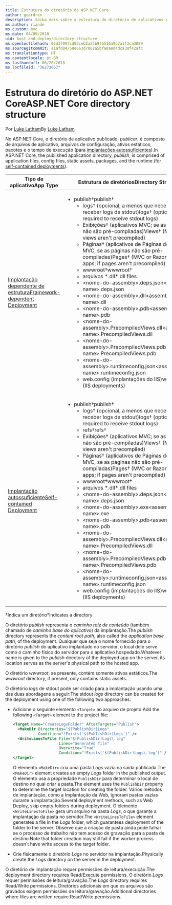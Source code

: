 ```yaml
---
title: Estrutura do diretório do ASP.NET Core
author: guardrex
description: Saiba mais sobre a estrutura do diretório de aplicativos publicados do ASP.NET Core.
ms.author: riande
ms.custom: mvc
ms.date: 04/09/2018
uid: host-and-deploy/directory-structure
ms.openlocfilehash: 06d3f097cd93ceb2a23b9f6516a9b7a1f3ca3089
ms.sourcegitcommit: a1afd04758e663d7062a5bfa8a0d4dca38f42afc
ms.translationtype: HT
ms.contentlocale: pt-BR
ms.lasthandoff: 06/20/2018
ms.locfileid: "36273667"
---
```

# <a name="aspnet-core-directory-structure"></a><span data-ttu-id="d19df-103">Estrutura do diretório do ASP.NET Core</span><span class="sxs-lookup"><span data-stu-id="d19df-103">ASP.NET Core directory structure</span></span>

<span data-ttu-id="d19df-104">Por [Luke Latham](https://github.com/guardrex)</span><span class="sxs-lookup"><span data-stu-id="d19df-104">By [Luke Latham](https://github.com/guardrex)</span></span>

<span data-ttu-id="d19df-105">No ASP.NET Core, o diretório de aplicativo publicado, *publicar*, é composto de arquivos de aplicativo, arquivos de configuração, ativos estáticos, pacotes e o tempo de execução (para [implantações autossuficientes](/dotnet/core/deploying/#self-contained-deployments-scd)).</span><span class="sxs-lookup"><span data-stu-id="d19df-105">In ASP.NET Core, the published application directory, *publish*, is comprised of application files, config files, static assets, packages, and the runtime (for [self-contained deployments](/dotnet/core/deploying/#self-contained-deployments-scd)).</span></span>


| <span data-ttu-id="d19df-106">Tipo de aplicativo</span><span class="sxs-lookup"><span data-stu-id="d19df-106">App Type</span></span> | <span data-ttu-id="d19df-107">Estrutura de diretórios</span><span class="sxs-lookup"><span data-stu-id="d19df-107">Directory Structure</span></span> |
| -------- | ------------------- |
| [<span data-ttu-id="d19df-108">Implantação dependente de estrutura</span><span class="sxs-lookup"><span data-stu-id="d19df-108">Framework-dependent Deployment</span></span>](/dotnet/core/deploying/#framework-dependent-deployments-fdd) | <ul><li><span data-ttu-id="d19df-109">publish&dagger;</span><span class="sxs-lookup"><span data-stu-id="d19df-109">publish&dagger;</span></span><ul><li><span data-ttu-id="d19df-110">logs&dagger; (opcional, a menos que necessário para receber logs de stdout)</span><span class="sxs-lookup"><span data-stu-id="d19df-110">logs&dagger; (optional unless required to receive stdout logs)</span></span></li><li><span data-ttu-id="d19df-111">Exibições&dagger; (aplicativos MVC; se as exibições não são pré-compiladas)</span><span class="sxs-lookup"><span data-stu-id="d19df-111">Views&dagger; (MVC apps; if views aren't precompiled)</span></span></li><li><span data-ttu-id="d19df-112">Páginas&dagger; (aplicativos de Páginas do Razor ou MVC, se as páginas não são pré-compiladas)</span><span class="sxs-lookup"><span data-stu-id="d19df-112">Pages&dagger; (MVC or Razor Pages apps; if pages aren't precompiled)</span></span></li><li><span data-ttu-id="d19df-113">wwwroot&dagger;</span><span class="sxs-lookup"><span data-stu-id="d19df-113">wwwroot&dagger;</span></span></li><li><span data-ttu-id="d19df-114">arquivos \*\.dll</span><span class="sxs-lookup"><span data-stu-id="d19df-114">\*\.dll files</span></span></li><li><span data-ttu-id="d19df-115">\<nome-do-assembly>.deps.json</span><span class="sxs-lookup"><span data-stu-id="d19df-115">\<assembly-name>.deps.json</span></span></li><li><span data-ttu-id="d19df-116">\<nome-do-assembly>.dll</span><span class="sxs-lookup"><span data-stu-id="d19df-116">\<assembly-name>.dll</span></span></li><li><span data-ttu-id="d19df-117">\<nome-do-assembly>.pdb</span><span class="sxs-lookup"><span data-stu-id="d19df-117">\<assembly-name>.pdb</span></span></li><li><span data-ttu-id="d19df-118">\<nome-do-assembly>.PrecompiledViews.dll</span><span class="sxs-lookup"><span data-stu-id="d19df-118">\<assembly-name>.PrecompiledViews.dll</span></span></li><li><span data-ttu-id="d19df-119">\<nome-do-assembly>.PrecompiledViews.pdb</span><span class="sxs-lookup"><span data-stu-id="d19df-119">\<assembly-name>.PrecompiledViews.pdb</span></span></li><li><span data-ttu-id="d19df-120">\<nome-do-assembly>.runtimeconfig.json</span><span class="sxs-lookup"><span data-stu-id="d19df-120">\<assembly-name>.runtimeconfig.json</span></span></li><li><span data-ttu-id="d19df-121">web.config (implantações do IIS)</span><span class="sxs-lookup"><span data-stu-id="d19df-121">web.config (IIS deployments)</span></span></li></ul></li></ul> |
| [<span data-ttu-id="d19df-122">Implantação autossuficiente</span><span class="sxs-lookup"><span data-stu-id="d19df-122">Self-contained Deployment</span></span>](/dotnet/core/deploying/#self-contained-deployments-scd) | <ul><li><span data-ttu-id="d19df-123">publish&dagger;</span><span class="sxs-lookup"><span data-stu-id="d19df-123">publish&dagger;</span></span><ul><li><span data-ttu-id="d19df-124">logs&dagger; (opcional, a menos que necessário para receber logs de stdout)</span><span class="sxs-lookup"><span data-stu-id="d19df-124">logs&dagger; (optional unless required to receive stdout logs)</span></span></li><li><span data-ttu-id="d19df-125">refs&dagger;</span><span class="sxs-lookup"><span data-stu-id="d19df-125">refs&dagger;</span></span></li><li><span data-ttu-id="d19df-126">Exibições&dagger; (aplicativos MVC; se as exibições não são pré-compiladas)</span><span class="sxs-lookup"><span data-stu-id="d19df-126">Views&dagger; (MVC apps; if views aren't precompiled)</span></span></li><li><span data-ttu-id="d19df-127">Páginas&dagger; (aplicativos de Páginas do Razor ou MVC, se as páginas não são pré-compiladas)</span><span class="sxs-lookup"><span data-stu-id="d19df-127">Pages&dagger; (MVC or Razor Pages apps; if pages aren't precompiled)</span></span></li><li><span data-ttu-id="d19df-128">wwwroot&dagger;</span><span class="sxs-lookup"><span data-stu-id="d19df-128">wwwroot&dagger;</span></span></li><li><span data-ttu-id="d19df-129">arquivos \*.dll</span><span class="sxs-lookup"><span data-stu-id="d19df-129">\*.dll files</span></span></li><li><span data-ttu-id="d19df-130">\<nome-do-assembly>.deps.json</span><span class="sxs-lookup"><span data-stu-id="d19df-130">\<assembly-name>.deps.json</span></span></li><li><span data-ttu-id="d19df-131">\<nome-do-assembly>.exe</span><span class="sxs-lookup"><span data-stu-id="d19df-131">\<assembly-name>.exe</span></span></li><li><span data-ttu-id="d19df-132">\<nome-do-assembly>.pdb</span><span class="sxs-lookup"><span data-stu-id="d19df-132">\<assembly-name>.pdb</span></span></li><li><span data-ttu-id="d19df-133">\<nome-do-assembly>.PrecompiledViews.dll</span><span class="sxs-lookup"><span data-stu-id="d19df-133">\<assembly-name>.PrecompiledViews.dll</span></span></li><li><span data-ttu-id="d19df-134">\<nome-do-assembly>.PrecompiledViews.pdb</span><span class="sxs-lookup"><span data-stu-id="d19df-134">\<assembly-name>.PrecompiledViews.pdb</span></span></li><li><span data-ttu-id="d19df-135">\<nome-do-assembly>.runtimeconfig.json</span><span class="sxs-lookup"><span data-stu-id="d19df-135">\<assembly-name>.runtimeconfig.json</span></span></li><li><span data-ttu-id="d19df-136">web.config (implantações do IIS)</span><span class="sxs-lookup"><span data-stu-id="d19df-136">web.config (IIS deployments)</span></span></li></ul></li></ul> |

<span data-ttu-id="d19df-137">&dagger;Indica um diretório</span><span class="sxs-lookup"><span data-stu-id="d19df-137">&dagger;Indicates a directory</span></span>

<span data-ttu-id="d19df-138">O diretório *publish* representa o *caminho raiz de conteúdo* (também chamado de *caminho base do aplicativo*) da implantação.</span><span class="sxs-lookup"><span data-stu-id="d19df-138">The *publish* directory represents the *content root path*, also called the *application base path*, of the deployment.</span></span> <span data-ttu-id="d19df-139">Qualquer que seja o nome fornecido para o diretório *publish* do aplicativo implantado no servidor, o local dele serve como o caminho físico do servidor para o aplicativo hospedado.</span><span class="sxs-lookup"><span data-stu-id="d19df-139">Whatever name is given to the *publish* directory of the deployed app on the server, its location serves as the server's physical path to the hosted app.</span></span>

<span data-ttu-id="d19df-140">O diretório *wwwroot*, se presente, contém somente ativos estáticos.</span><span class="sxs-lookup"><span data-stu-id="d19df-140">The *wwwroot* directory, if present, only contains static assets.</span></span>

<span data-ttu-id="d19df-141">O diretório *logs* de stdout pode ser criado para a implantação usando uma das duas abordagens a seguir:</span><span class="sxs-lookup"><span data-stu-id="d19df-141">The stdout *logs* directory can be created for the deployment using one of the following two approaches:</span></span>

* <span data-ttu-id="d19df-142">Adicione o seguinte elemento `<Target>` ao arquivo de projeto:</span><span class="sxs-lookup"><span data-stu-id="d19df-142">Add the following `<Target>` element to the project file:</span></span>

   ```xml
   <Target Name="CreateLogsFolder" AfterTargets="Publish">
     <MakeDir Directories="$(PublishDir)Logs" 
              Condition="!Exists('$(PublishDir)Logs')" />
     <WriteLinesToFile File="$(PublishDir)Logs\.log" 
                       Lines="Generated file" 
                       Overwrite="True" 
                       Condition="!Exists('$(PublishDir)Logs\.log')" />
   </Target>
   ```

   <span data-ttu-id="d19df-143">O elemento `<MakeDir>` cria uma pasta *Logs* vazia na saída publicada.</span><span class="sxs-lookup"><span data-stu-id="d19df-143">The `<MakeDir>` element creates an empty *Logs* folder in the published output.</span></span> <span data-ttu-id="d19df-144">O elemento usa a propriedade `PublishDir` para determinar o local de destino no qual criar a pasta.</span><span class="sxs-lookup"><span data-stu-id="d19df-144">The element uses the `PublishDir` property to determine the target location for creating the folder.</span></span> <span data-ttu-id="d19df-145">Vários métodos de implantação, como a Implantação da Web, ignoram pastas vazias durante a implantação.</span><span class="sxs-lookup"><span data-stu-id="d19df-145">Several deployment methods, such as Web Deploy, skip empty folders during deployment.</span></span> <span data-ttu-id="d19df-146">O elemento `<WriteLinesToFile>` gera um arquivo na pasta *Logs*, o que garante a implantação da pasta no servidor.</span><span class="sxs-lookup"><span data-stu-id="d19df-146">The `<WriteLinesToFile>` element generates a file in the *Logs* folder, which guarantees deployment of the folder to the server.</span></span> <span data-ttu-id="d19df-147">Observe que a criação de pasta ainda pode falhar se o processo de trabalho não tem acesso de gravação para a pasta de destino.</span><span class="sxs-lookup"><span data-stu-id="d19df-147">Note that folder creation may still fail if the worker process doesn't have write access to the target folder.</span></span>

* <span data-ttu-id="d19df-148">Crie fisicamente o diretório *Logs* no servidor na implantação.</span><span class="sxs-lookup"><span data-stu-id="d19df-148">Physically create the *Logs* directory on the server in the deployment.</span></span>

<span data-ttu-id="d19df-149">O diretório de implantação requer permissões de leitura/execução.</span><span class="sxs-lookup"><span data-stu-id="d19df-149">The deployment directory requires Read/Execute permissions.</span></span> <span data-ttu-id="d19df-150">O diretório *Logs* requer permissões de leitura/gravação.</span><span class="sxs-lookup"><span data-stu-id="d19df-150">The *Logs* directory requires Read/Write permissions.</span></span> <span data-ttu-id="d19df-151">Diretórios adicionais em que os arquivos são gravados exigem permissões de leitura/gravação.</span><span class="sxs-lookup"><span data-stu-id="d19df-151">Additional directories where files are written require Read/Write permissions.</span></span>
